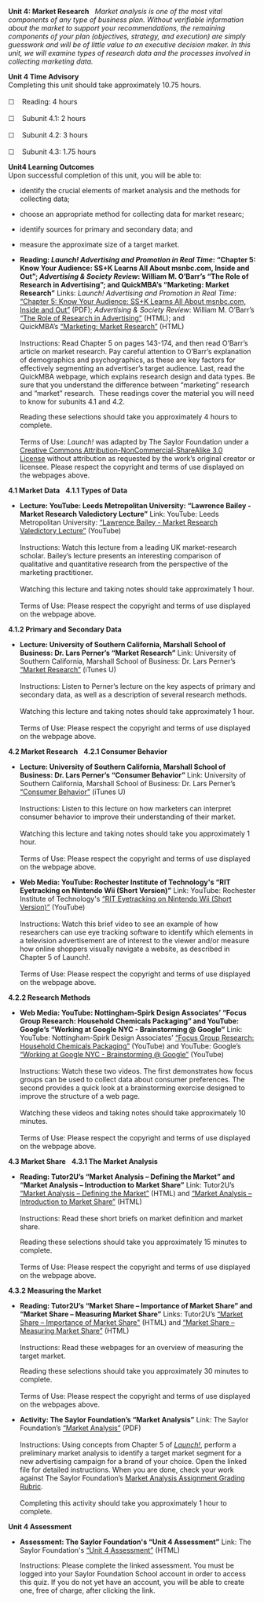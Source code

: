 **Unit 4: Market Research** <span id="4"></span> 
*Market analysis is one of the most vital components of any type of
business plan. Without verifiable information about the market to
support your recommendations, the remaining components of your plan
(objectives, strategy, and execution) are simply guesswork and will be
of little value to an executive decision maker. In this unit, we will
examine types of research data and the processes involved in collecting
marketing data.*

**Unit 4 Time Advisory**  
Completing this unit should take approximately 10.75 hours.  
    
 ☐    Reading: 4 hours  
    
 ☐    Subunit 4.1: 2 hours  
    
 ☐    Subunit 4.2: 3 hours  
    
 ☐    Subunit 4.3: 1.75 hours

**Unit4 Learning Outcomes**  
Upon successful completion of this unit, you will be able to:
-   identify the crucial elements of market analysis and the methods for
    collecting data;
-   choose an appropriate method for collecting data for market researc;
-   identify sources for primary and secondary data; and
-   measure the approximate size of a target market.

-   **Reading: *Launch! Advertising and Promotion in Real Time*:
    “Chapter 5: Know Your Audience: SS+K Learns All About msnbc.com,
    Inside and Out”; *Advertising & Society Review*: William M. O’Barr’s
    “The Role of Research in Advertising”; and QuickMBA’s “Marketing:
    Market Research”**
    Links: *Launch! Advertising and Promotion in Real Time*: [“Chapter
    5: Know Your Audience: SS+K Learns All About msnbc.com, Inside and
    Out”](https://resources.saylor.org/wwwresources/archived/site/textbooks/Launch!%20Advertising%20and%20Promotion%20in%20Real%20Time.pdf)
    (PDF); *Advertising & Society Review*: William M. O’Barr’s [“The
    Role of Research in
    Advertising”](http://muse.jhu.edu/journals/asr/v007/7.4unit10.html) (HTML);
    and QuickMBA’s [“Marketing: Market
    Research”](http://www.quickmba.com/marketing/research/) (HTML)  
        
     Instructions: Read Chapter 5 on pages 143-174, and then read
    O’Barr’s article on market research. Pay careful attention to
    O’Barr’s explanation of demographics and psychographics, as these
    are key factors for effectively segmenting an advertiser’s target
    audience. Last, read the QuickMBA webpage, which explains research
    design and data types. Be sure that you understand the difference
    between “marketing” research and “market” research.  These readings
    cover the material you will need to know for subunits 4.1 and 4.2.  
      
     Reading these selections should take you approximately 4 hours to
    complete.  
        
     Terms of Use: *Launch!* was adapted by The Saylor Foundation under
    a [Creative Commons Attribution-NonCommercial-ShareAlike 3.0
    License](http://creativecommons.org/licenses/by-nc-sa/3.0/) without
    attribution as requested by the work’s original creator or
    licensee. Please respect the copyright and terms of use displayed on
    the webpages above. 

**4.1 Market Data** <span id="4.1"></span> 
**4.1.1 Types of Data** <span id="4.1.1"></span> 
-   **Lecture: YouTube: Leeds Metropolitan University: “Lawrence
    Bailey - Market Research Valedictory Lecture”**
    Link: YouTube: Leeds Metropolitan University: [“Lawrence Bailey -
    Market Research Valedictory
    Lecture”](http://www.youtube.com/watch?v=WdQREwSRu7g) (YouTube)  
        
     Instructions: Watch this lecture from a leading UK market-research
    scholar. Bailey’s lecture presents an interesting comparison of
    qualitative and quantitative research from the perspective of the
    marketing practitioner.  
        
     Watching this lecture and taking notes should take approximately 1
    hour.  
        
     Terms of Use: Please respect the copyright and terms of use
    displayed on the webpage above.

**4.1.2 Primary and Secondary Data** <span id="4.1.2"></span> 
-   **Lecture: University of Southern California, Marshall School of
    Business: Dr. Lars Perner’s “Market Research”**
    Link: University of Southern California, Marshall School of
    Business: Dr. Lars Perner’s [“Market
    Research”](http://deimos3.apple.com/WebObjects/Core.woa/Browse/usc.edu.2336280737?i=1124876461)
    (iTunes U)  
        
     Instructions: Listen to Perner’s lecture on the key aspects of
    primary and secondary data, as well as a description of several
    research methods.  
        
     Watching this lecture and taking notes should take approximately 1
    hour.  
        
     Terms of Use: Please respect the copyright and terms of use
    displayed on the webpage above.

**4.2 Market Research** <span id="4.2"></span> 
**4.2.1 Consumer Behavior** <span id="4.2.1"></span> 
-   **Lecture: University of Southern California, Marshall School of
    Business: Dr. Lars Perner’s “Consumer Behavior”**
    Link: University of Southern California, Marshall School of
    Business: Dr. Lars Perner’s [“Consumer
    Behavior”](https://itunes.apple.com/itunes-u/marketing-fundamentals-buad/id423483727?mt=10#ls=1)
    (iTunes U)  
        
     Instructions: Listen to this lecture on how marketers can interpret
    consumer behavior to improve their understanding of their market.  
        
     Watching this lecture and taking notes should take you
    approximately 1 hour.  
         
     Terms of Use: Please respect the copyright and terms of use
    displayed on the webpage above.

-   **Web Media: YouTube: Rochester Institute of Technology's “RIT
    Eyetracking on Nintendo Wii (Short Version)”**
    Link: YouTube: Rochester Institute of Technology's [“RIT Eyetracking
    on Nintendo Wii (Short
    Version)”](http://www.youtube.com/watch?v=Y0Fv_pfE8CI) (YouTube)  
        
     Instructions: Watch this brief video to see an example of how
    researchers can use eye tracking software to identify which elements
    in a television advertisement are of interest to the viewer and/or
    measure how online shoppers visually navigate a website, as
    described in Chapter 5 of Launch!.   
        
     Terms of Use: Please respect the copyright and terms of use
    displayed on the webpage above.

**4.2.2 Research Methods** <span id="4.2.2"></span> 
-   **Web Media: YouTube: Nottingham-Spirk Design Associates’ “Focus
    Group Research: Household Chemicals Packaging” and YouTube: Google’s
    “Working at Google NYC - Brainstorming @ Google”**
    Link: YouTube: Nottingham-Spirk Design Associates’ [“Focus Group
    Research: Household Chemicals
    Packaging”](http://www.youtube.com/watch?v=-C35azLE2Kk) (YouTube)
    and YouTube: Google’s [“Working at Google NYC - Brainstorming @
    Google”](http://www.youtube.com/watch?v=VzMPV3YEI_8) (YouTube)  
        
     Instructions: Watch these two videos. The first demonstrates how
    focus groups can be used to collect data about consumer preferences.
    The second provides a quick look at a brainstorming exercise
    designed to improve the structure of a web page.   
        
     Watching these videos and taking notes should take approximately 10
    minutes.  
        
     Terms of Use: Please respect the copyright and terms of use
    displayed on the webpage above.

**4.3 Market Share** <span id="4.3"></span> 
**4.3.1 The Market Analysis** <span id="4.3.1"></span> 
-   **Reading: Tutor2U’s “Market Analysis – Defining the Market” and
    “Market Analysis – Introduction to Market Share”**
    Link: Tutor2U’s [“Market Analysis – Defining the
    Market”](http://tutor2u.net/business/marketing/market_analysis_defining.asp)
    (HTML) and [“Market Analysis – Introduction to Market
    Share”](http://tutor2u.net/business/marketing/market_analysis_marketshare_intro.asp) (HTML)  
        
     Instructions: Read these short briefs on market definition and
    market share.  
      
     Reading these selections should take you approximately 15 minutes
    to complete.  
        
     Terms of Use: Please respect the copyright and terms of use
    displayed on the webpage above.

**4.3.2 Measuring the Market** <span id="4.3.2"></span> 
-   **Reading: Tutor2U’s “Market Share – Importance of Market Share” and
    “Market Share – Measuring Market Share”**
    Links: Tutor2U’s [“Market Share – Importance of Market
    Share"](http://tutor2u.net/business/marketing/market_analysis_marketshare_importance.asp)
    (HTML) and [“Market Share – Measuring Market
    Share”](http://tutor2u.net/business/marketing/market_analysis_marketshare_measuring.asp)
    (HTML)  
        
     Instructions: Read these webpages for an overview of measuring the
    target market.  
      
     Reading these selections should take you approximately 30 minutes
    to complete.  
        
     Terms of Use: Please respect the copyright and terms of use
    displayed on the webpages above.

-   **Activity: The Saylor Foundation’s “Market Analysis”**
    Link: The Saylor Foundation’s [“Market
    Analysis”](https://resources.saylor.org/wwwresources/archived/site/wp-content/uploads/2012/06/BUS306-Activity-4.2.3-FINAL.pdf) (PDF)  
        
     Instructions: Using concepts from Chapter 5 of
    *[Launch!](https://resources.saylor.org/wwwresources/archived/site/textbooks/Launch!%20Advertising%20and%20Promotion%20in%20Real%20Time.pdf)*,
    perform a preliminary market analysis to identify a target market
    segment for a new advertising campaign for a brand of your choice.
    Open the linked file for detailed instructions. When you are done,
    check your work against The Saylor Foundation’s [Market Analysis
    Assignment Grading
    Rubric](https://resources.saylor.org/wwwresources/archived/site/wp-content/uploads/2012/06/BUS306-Activity-4.2.3-GRADINGRUBRIC-FINAL.pdf).  
        
     Completing this activity should take you approximately 1 hour to
    complete.

**Unit 4 Assessment** <span id="4.4"></span> 
-   **Assessment: The Saylor Foundation's “Unit 4 Assessment”**
    Link: The Saylor Foundation's [“Unit 4
    Assessment”](http://school.saylor.org/mod/quiz/view.php?id=1060) (HTML)  
      
     Instructions: Please complete the linked assessment. You must be
    logged into your Saylor Foundation School account in order to access
    this quiz. If you do not yet have an account, you will be able to
    create one, free of charge, after clicking the link.


